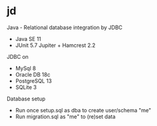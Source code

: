 # jd

Java - Relational database integration by JDBC

- Java SE 11
- JUnit 5.7 Jupiter + Hamcrest 2.2

JDBC on
- MySql 8
- Oracle DB 18c
- PostgreSQL 13
- SQLite 3

Database setup
- Run once setup.sql as dba to create user/schema "me"
- Run migration.sql as "me" to (re)set data

